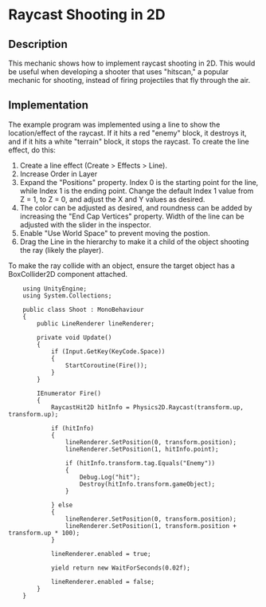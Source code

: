 # Raycast Shooting in 2D

## Description
This mechanic shows how to implement raycast shooting in 2D. This would be useful when developing a shooter that uses "hitscan," a popular mechanic for shooting, instead of firing projectiles that fly through the air.

## Implementation
The example program was implemented using a line to show the location/effect of the raycast. If it hits a red "enemy" block, it destroys it, and if it hits a white "terrain" block, it stops the raycast. To create the line effect, do this:
1. Create a line effect (Create > Effects > Line). 
2. Increase Order in Layer
3. Expand the "Positions" property. Index 0 is the starting point for the line, while Index 1 is the ending point. Change the default Index 1 value from Z = 1, to Z = 0, and adjust the X and Y values as desired. 
4. The color can be adjusted as desired, and roundness can be added by increasing the "End Cap Vertices" property. Width of the line can be adjusted with the slider in the inspector. 
5. Enable "Use World Space" to prevent moving the postion.
6. Drag the Line in the hierarchy to make it a child of the object shooting the ray (likely the player).

To make the ray collide with an object, ensure the target object has a BoxCollider2D component attached.

        using UnityEngine;
        using System.Collections;

        public class Shoot : MonoBehaviour
        {
            public LineRenderer lineRenderer;

            private void Update()
            {
                if (Input.GetKey(KeyCode.Space))
                {
                    StartCoroutine(Fire());
                }
            }

            IEnumerator Fire()
            {
                RaycastHit2D hitInfo = Physics2D.Raycast(transform.up, transform.up);

                if (hitInfo)
                {
                    lineRenderer.SetPosition(0, transform.position);
                    lineRenderer.SetPosition(1, hitInfo.point);

                    if (hitInfo.transform.tag.Equals("Enemy"))
                    {
                        Debug.Log("hit");
                        Destroy(hitInfo.transform.gameObject);
                    }

                } else
                {
                    lineRenderer.SetPosition(0, transform.position);
                    lineRenderer.SetPosition(1, transform.position + transform.up * 100);
                }

                lineRenderer.enabled = true;

                yield return new WaitForSeconds(0.02f);

                lineRenderer.enabled = false;
            }
        }
